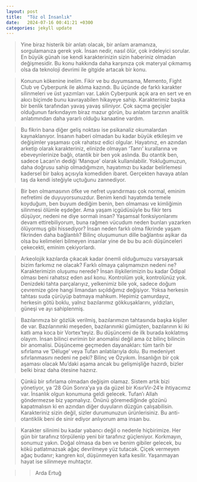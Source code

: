 ```yaml
---
layout: post
title:  "Töz ol İnsanlık"
date:   2024-07-16 00:41:21 +0300
categories: jekyll update
---
```

> Yine biraz histerik bir anlatı olacak, bir anlam aramanıza, sorgulamanıza gerek yok. İnsan nedir, nasıl ölür, çok irdeleyici sorular. En büyük günah ise kendi karakterinizin sizin haberiniz olmadan değişmesidir. Bu konu hakkında daha karşınıza çok materyal çıkmamış olsa da teknoloji devrimi ile gitgide artacak bir konu. 

> Konunun kökenine inelim. Fikir ve bu duyumsama, Memento, Fight Club ve Cyberpunk ile aklıma kazındı. Bu üçünde de farklı karakter silinmeleri ve üst yazımları var. Lakin Cyberpunk açık ara en sert ve en akıcı biçimde bunu kavrayabilen hikayeye sahip. Karakterimiz başka bir benlik tarafından yavaş yavaş siliniyor. Çok saçma geçişler olduğunun farkındayım biraz mazur görün, bu anlatım tarzının analitik anlatımından daha yararlı olduğu kanaatine vardım. 

> Bu fikrin bana diğer geliş noktası ise psikanaliz okumalardan kaynaklanıyor. İnsanın haberi olmadan bu kadar büyük etkileşim ve değişimler yaşaması çok rahatsız edici olgular. Hayatınız, en azından arketip olarak karakteriniz, elinizde olmayan ‘Tanrı’ kurallarına ve ebeveynlerinize bağlı, otantik bir ben yok aslında. Bu otantik ben, sadece Lacan’ın dediği ‘Manque’ olarak kullanılabilir. Yokluğumuzun, daha doğrusu sahip olmadığımızın, hayatımızı bu kadar belirlemesi kadersel bir bakış açısıyla komediden ibaret. Gerçekten havaya atılan taş da kendi isteğiyle uçtuğunu zannediyor. 

> Bir ben olmamasının öfke ve nefret uyandırması çok normal, eminim nefretimi de duyuyorsunuzdur. Benim kendi hayatımda temele koyduğum, ben buyum dediğim benin, ben olmaması ve kimliğimin silinmesi ölümle eşdeğer. Ama yaşam içgüdüsüyle bu fikir ters düşüyor, nedeni ne diye sormalı insan? Yaşamsal fonksiyonlarımı devam ettirebiliyorum, buna rağmen vücudum neden bunları yazarken ölüyormuş gibi hissediyor? İnsan neden farklı olma fikrinde yaşam fikrinden daha bağlantılı? Bilinç oluşumunun dille bağlantısı aşikar da olsa bu kelimeleri bilmeyen insanlar yine de bu bu acılı düşünceleri çekecekti, eminim çekiyorlardı. 

> Arkeolojik kazılarda çıkacak kadar önemli olduğumuzu varsayarsak bizim farkımız ne olacak? Farklı olmaya çalışmamızın nedeni ne? Karakterimizin oluşumu nerede? İnsan ilişkilerimizin bu kadar Ödipal olması beni rahatsız eden asıl konu. Kontrolüm yok, kontrolünüz yok. Denizdeki tahta parçalarıyız, yelkenimiz bile yok, sadece doğum çevremize göre hangi limandan sıçıldığımız değişiyor. Yoksa herkesin tahtası suda çürüyüp batmaya mahkum. Hepimiz çamurdayız, herkesin götü boklu, yalnız bazılarımız gökkuşaklarını, yıldızları, güneşi ve ayı sahiplenmiş. 

> Bazılarımıza bir gözlük verilmiş, bazılarımızın tahtasında başka kişiler de var. Bazılarınınki meşeden, bazılarınınki gümüşten, bazılarının ki iki katlı ama koca bir Vortex’teyiz. Bu düşüncemi de ilk burada koklatmış olayım. İnsan bilinci evrimin bir anomalisi değil ama öz bilinç bilincin bir anomalisi. Düşünceme geçmeden dayanakları: tüm tarih bir sıfırlama ve ‘Déluge’ veya Tufan anlatılarıyla dolu. Bu medeniyet sıfırlanmasını nedeni ne peki? Bilinç ve Özyıkım. İnsanlığın bir çok aşaması olacak Mu’daki aşama ancak bu gelişmişliğe hazırdı, bizler belki biraz daha ötesine hazırız. 

> Çünkü bir sıfırlama olmadan değişim olamaz. Sistem artık bizi yönetiyor, ya ‘28 Gün Sonra’ya ya da güzel bir KısırVir-24’e ihtiyacımız var. İnsanlık olgun konumuna geldi gelecek. Tufan’ı Allah göndermezse biz yapmalıyız. Önünü göremediğinde gözünü kapatmalısın ki en azından diğer duyuların düzgün çalışabilisin. Karakteriniz sizin değil, sizler durumunuzun ürünlerisiniz. Bu anti-otantiklik beni de sinir ediyor anlıyorum ama insan bu. 

>Karakter silinimi bu kadar yabancı değil o nedenle hiçbirimize. Her gün bir tarafınız törpülenip yeni bir tarafınız güçleniyor. Korkmayın, sonumuz yakın. Doğal olmasa da ben ve benim gibiler gelecek, bu kökü patlatmazsak ağaç devrilmeye yüz tutacak. Çiçek vermeyen ağaç budanır; kangren kol, düşünmeyen kafa kesilir. Yaşanmayan hayat ise silinmeye muhtaçtır.

>> Arda Ertuğ
